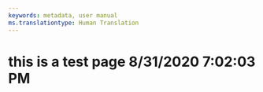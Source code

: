 ```yaml
---
keywords: metadata, user manual
ms.translationtype: Human Translation
---
```

# this is a test page 8/31/2020 7:02:03 PM